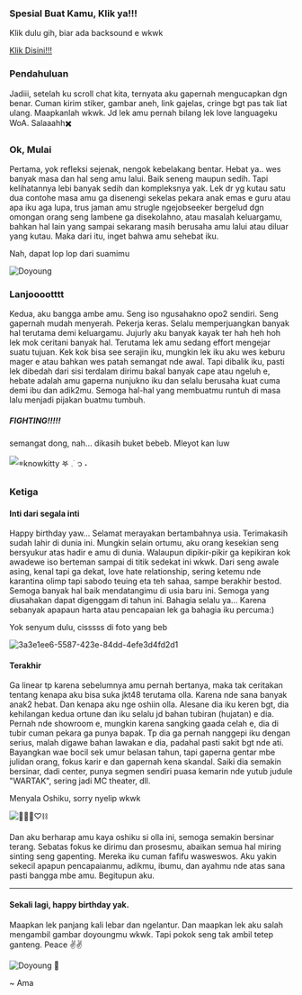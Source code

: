 ### Spesial Buat Kamu, Klik ya!!!

Klik dulu gih, biar ada backsound e wkwk

[Klik Disini!!!](https://open.spotify.com/track/2sNJy7gkeamXHUt48kXMbJ?si=2d4187943db948df)


### Pendahuluan
Jadiii, setelah ku scroll chat kita, ternyata aku gapernah mengucapkan dgn benar. Cuman kirim stiker, gambar aneh, link gajelas, cringe bgt pas tak liat ulang. Maapkanlah wkwk. Jd lek amu pernah bilang lek love languageku WoA. Salaaahh✖️

### Ok, Mulai

Pertama, yok refleksi sejenak, nengok kebelakang bentar. Hebat ya.. wes banyak masa dan hal seng amu lalui. Baik seneng maupun sedih. Tapi kelihatannya lebi banyak sedih dan kompleksnya yak. Lek dr yg kutau satu dua contohe masa amu ga disenengi sekelas pekara anak emas e guru atau apa iku aga lupa, trus jaman amu strugle ngejobseeker bergelud dgn omongan orang seng lambene ga disekolahno, atau masalah keluargamu, bahkan hal lain yang sampai sekarang masih berusaha amu lalui atau diluar yang kutau. Maka dari itu, inget bahwa amu sehebat iku.

Nah, dapat lop lop dari suamimu

![Doyoung](https://github.com/amafeb/amafeb.github.io/assets/100106202/58f618c2-5883-4e00-acab-e05df37f9cfe)


### Lanjooootttt
Kedua, aku bangga ambe amu. Seng iso ngusahakno opo2 sendiri. Seng gapernah mudah menyerah. Pekerja keras. Selalu memperjuangkan banyak hal terutama demi keluargamu. Jujurly aku banyak kayak ter hah heh hoh lek mok ceritani banyak hal. Terutama lek amu sedang effort mengejar suatu tujuan. Kek kok bisa see serajin iku, mungkin lek iku aku wes keburu mager e atau bahkan wes patah semangat nde awal. Tapi dibalik iku, pasti lek dibedah dari sisi terdalam dirimu bakal banyak cape atau ngeluh e, hebate adalah amu gaperna nunjukno iku dan selalu berusaha kuat cuma demi ibu dan adik2mu. Semoga hal-hal yang membuatmu runtuh di masa lalu menjadi pijakan buatmu tumbuh. 

##### FIGHTING!!!!!
semangat dong, nah... dikasih buket bebeb. Mleyot kan luw

![𖥻knowkitty 𖤐 𓈒࣪  ᭡ ˖](https://github.com/amafeb/amafeb.github.io/assets/100106202/053c01f9-06b5-4294-9fec-114094a98b2a)


### Ketiga
#### Inti dari segala inti
Happy birthday yaw... Selamat merayakan bertambahnya usia. Terimakasih sudah lahir di dunia ini. Mungkin selain ortumu, aku orang kesekian seng bersyukur atas hadir e amu di dunia. Walaupun dipikir-pikir ga kepikiran kok awadewe iso berteman sampai di titik sedekat ini wkwk. Dari seng awale asing, kenal tapi ga dekat, love hate relationship, sering ketemu nde karantina olimp tapi sabodo teuing eta teh sahaa, sampe berakhir bestod.  Semoga banyak hal baik mendatangimu di usia baru ini. Semoga yang diusahakan dapat digenggam di tahun ini. Bahagia selalu ya... Karena sebanyak apapaun harta atau pencapaian lek ga bahagia iku percuma:) 

Yok senyum dulu, cisssss di foto yang beb

![3a3e1ee6-5587-423e-84dd-4efe3d4fd2d1](https://github.com/amafeb/amafeb.github.io/assets/100106202/5065084e-da50-4c62-812d-b22e2cf59085)

#### Terakhir
Ga linear tp karena sebelumnya amu pernah bertanya, maka tak ceritakan tentang kenapa aku bisa suka jkt48 terutama olla. Karena nde sana banyak anak2 hebat. Dan kenapa aku nge oshiin olla. Alesane dia iku keren bgt, dia kehilangan kedua ortune dan iku selalu jd bahan tubiran (hujatan) e dia. Pernah nde showroom e, mungkin karena sangking gaada celah e, dia di tubir cuman pekara ga punya bapak. Tp dia ga pernah nanggepi iku dengan serius, malah digawe bahan lawakan e dia, padahal pasti sakit bgt nde ati. Bayangkan wae bocil sek umur belasan tahun, tapi gaperna gentar mbe julidan orang, fokus karir e dan gapernah kena skandal. Saiki dia semakin bersinar, dadi center, punya segmen sendiri puasa kemarin nde yutub judule "WARTAK", sering jadi MC theater, dll.

Menyala Oshiku, sorry nyelip wkwk

![🐻✨🌻♡⛓](https://github.com/amafeb/amafeb.github.io/assets/100106202/b0210271-7349-491b-b094-e73868b9f2cc)

Dan aku berharap amu kaya oshiku si olla ini, semoga semakin bersinar terang. Sebatas fokus ke dirimu dan prosesmu, abaikan semua hal miring sinting seng gapenting. Mereka iku cuman fafifu wasweswos. Aku yakin sekecil apapun pencapaianmu, adikmu, ibumu, dan ayahmu nde atas sana pasti bangga mbe amu. Begitupun aku. 


---
#### Sekali lagi, happy birthday yak.
Maapkan lek panjang kali lebar dan ngelantur. Dan maapkan lek aku salah mengambil gambar doyoungmu wkwk. Tapi pokok seng tak ambil tetep ganteng. Peace ✌✌

![Doyoung 🐰](https://github.com/amafeb/amafeb.github.io/assets/100106202/76bd66b5-4c39-4371-91d9-0b85798e7bdd)

~ Ama

